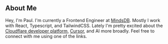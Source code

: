 ## About Me

Hey, I'm Paul. I'm currently a Frontend Engineer at <a href="https://www.mindsdb.com">MindsDB</a>. Mostly I work with React, Typescript, and TailwindCSS. Lately I'm pretty excited about the <a href="https://www.cloudflare.com/developer-platform/products/">Cloudflare developer platform</a>, <a href="https://www.cursor.com/">Cursor</a>, and AI more broadly. Feel free to connect with me using one of the links.
